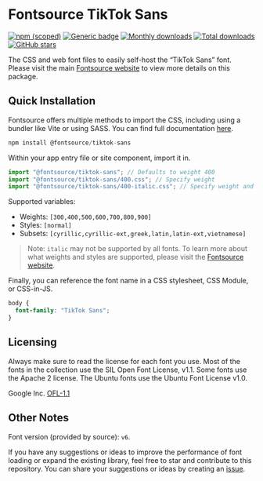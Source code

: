 # Fontsource TikTok Sans

[![npm (scoped)](https://img.shields.io/npm/v/@fontsource/tiktok-sans?color=brightgreen)](https://www.npmjs.com/package/@fontsource/tiktok-sans) [![Generic badge](https://img.shields.io/badge/fontsource-passing-brightgreen)](https://github.com/fontsource/fontsource) [![Monthly downloads](https://badgen.net/npm/dm/@fontsource/tiktok-sans)](https://github.com/fontsource/fontsource) [![Total downloads](https://badgen.net/npm/dt/@fontsource/tiktok-sans)](https://github.com/fontsource/fontsource) [![GitHub stars](https://img.shields.io/github/stars/fontsource/fontsource.svg?style=social&label=Star)](https://github.com/fontsource/fontsource/stargazers)

The CSS and web font files to easily self-host the “TikTok Sans” font. Please visit the main [Fontsource website](https://fontsource.org/fonts/tiktok-sans) to view more details on this package.

## Quick Installation

Fontsource offers multiple methods to import the CSS, including using a bundler like Vite or using SASS. You can find full documentation [here](https://fontsource.org/docs/getting-started/introduction).

```javascript
npm install @fontsource/tiktok-sans
```

Within your app entry file or site component, import it in.

```javascript
import "@fontsource/tiktok-sans"; // Defaults to weight 400
import "@fontsource/tiktok-sans/400.css"; // Specify weight
import "@fontsource/tiktok-sans/400-italic.css"; // Specify weight and style
```

Supported variables:
- Weights: `[300,400,500,600,700,800,900]`
- Styles: `[normal]`
- Subsets: `[cyrillic,cyrillic-ext,greek,latin,latin-ext,vietnamese]`

> Note: `italic` may not be supported by all fonts. To learn more about what weights and styles are supported, please visit the [Fontsource website](https://fontsource.org/fonts/tiktok-sans).

Finally, you can reference the font name in a CSS stylesheet, CSS Module, or CSS-in-JS.

```css
body {
  font-family: "TikTok Sans";
}
```

## Licensing
Always make sure to read the license for each font you use. Most of the fonts in the collection use the SIL Open Font License, v1.1. Some fonts use the Apache 2 license. The Ubuntu fonts use the Ubuntu Font License v1.0.

Google Inc.
[OFL-1.1](http://scripts.sil.org/OFL)

## Other Notes
Font version (provided by source): `v6`.

If you have any suggestions or ideas to improve the performance of font loading or expand the existing library, feel free to star and contribute to this repository. You can share your suggestions or ideas by creating an [issue](https://github.com/fontsource/fontsource/issues).
